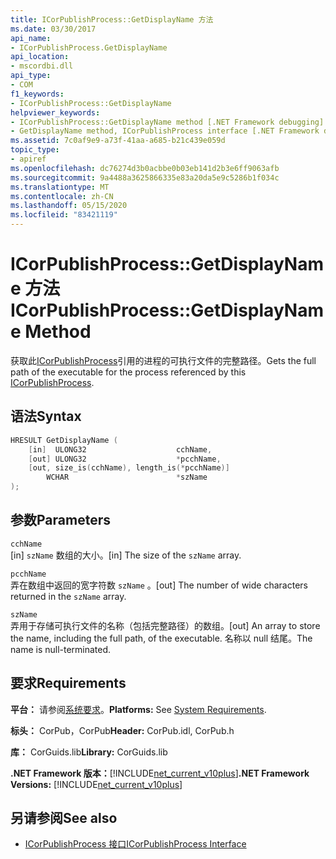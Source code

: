 ```yaml
---
title: ICorPublishProcess::GetDisplayName 方法
ms.date: 03/30/2017
api_name:
- ICorPublishProcess.GetDisplayName
api_location:
- mscordbi.dll
api_type:
- COM
f1_keywords:
- ICorPublishProcess::GetDisplayName
helpviewer_keywords:
- ICorPublishProcess::GetDisplayName method [.NET Framework debugging]
- GetDisplayName method, ICorPublishProcess interface [.NET Framework debugging]
ms.assetid: 7c0af9e9-a73f-41aa-a685-b21c439e059d
topic_type:
- apiref
ms.openlocfilehash: dc76274d3b0acbbe0b03eb141d2b3e6ff9063afb
ms.sourcegitcommit: 9a4488a3625866335e83a20da5e9c5286b1f034c
ms.translationtype: MT
ms.contentlocale: zh-CN
ms.lasthandoff: 05/15/2020
ms.locfileid: "83421119"
---
```

# <a name="icorpublishprocessgetdisplayname-method"></a><span data-ttu-id="d1e00-102">ICorPublishProcess::GetDisplayName 方法</span><span class="sxs-lookup"><span data-stu-id="d1e00-102">ICorPublishProcess::GetDisplayName Method</span></span>
<span data-ttu-id="d1e00-103">获取此[ICorPublishProcess](icorpublishprocess-interface.md)引用的进程的可执行文件的完整路径。</span><span class="sxs-lookup"><span data-stu-id="d1e00-103">Gets the full path of the executable for the process referenced by this [ICorPublishProcess](icorpublishprocess-interface.md).</span></span>  
  
## <a name="syntax"></a><span data-ttu-id="d1e00-104">语法</span><span class="sxs-lookup"><span data-stu-id="d1e00-104">Syntax</span></span>  
  
```cpp  
HRESULT GetDisplayName (  
    [in]  ULONG32                    cchName,
    [out] ULONG32                    *pcchName,  
    [out, size_is(cchName), length_is(*pcchName)]
        WCHAR                        *szName  
);  
```  
  
## <a name="parameters"></a><span data-ttu-id="d1e00-105">参数</span><span class="sxs-lookup"><span data-stu-id="d1e00-105">Parameters</span></span>  
 `cchName`  
 <span data-ttu-id="d1e00-106">[in] `szName` 数组的大小。</span><span class="sxs-lookup"><span data-stu-id="d1e00-106">[in] The size of the `szName` array.</span></span>  
  
 `pcchName`  
 <span data-ttu-id="d1e00-107">弄在数组中返回的宽字符数 `szName` 。</span><span class="sxs-lookup"><span data-stu-id="d1e00-107">[out] The number of wide characters returned in the `szName` array.</span></span>  
  
 `szName`  
 <span data-ttu-id="d1e00-108">弄用于存储可执行文件的名称（包括完整路径）的数组。</span><span class="sxs-lookup"><span data-stu-id="d1e00-108">[out] An array to store the name, including the full path, of the executable.</span></span> <span data-ttu-id="d1e00-109">名称以 null 结尾。</span><span class="sxs-lookup"><span data-stu-id="d1e00-109">The name is null-terminated.</span></span>  
  
## <a name="requirements"></a><span data-ttu-id="d1e00-110">要求</span><span class="sxs-lookup"><span data-stu-id="d1e00-110">Requirements</span></span>  
 <span data-ttu-id="d1e00-111">**平台：** 请参阅[系统要求](../../get-started/system-requirements.md)。</span><span class="sxs-lookup"><span data-stu-id="d1e00-111">**Platforms:** See [System Requirements](../../get-started/system-requirements.md).</span></span>  
  
 <span data-ttu-id="d1e00-112">**标头：** CorPub，CorPub</span><span class="sxs-lookup"><span data-stu-id="d1e00-112">**Header:** CorPub.idl, CorPub.h</span></span>  
  
 <span data-ttu-id="d1e00-113">**库：** CorGuids.lib</span><span class="sxs-lookup"><span data-stu-id="d1e00-113">**Library:** CorGuids.lib</span></span>  
  
 <span data-ttu-id="d1e00-114">**.NET Framework 版本：**[!INCLUDE[net_current_v10plus](../../../../includes/net-current-v10plus-md.md)]</span><span class="sxs-lookup"><span data-stu-id="d1e00-114">**.NET Framework Versions:** [!INCLUDE[net_current_v10plus](../../../../includes/net-current-v10plus-md.md)]</span></span>  
  
## <a name="see-also"></a><span data-ttu-id="d1e00-115">另请参阅</span><span class="sxs-lookup"><span data-stu-id="d1e00-115">See also</span></span>

- [<span data-ttu-id="d1e00-116">ICorPublishProcess 接口</span><span class="sxs-lookup"><span data-stu-id="d1e00-116">ICorPublishProcess Interface</span></span>](icorpublishprocess-interface.md)
